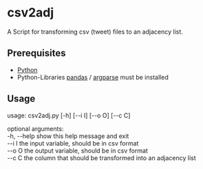 # csv2adj

A Script for transforming csv (tweet) files to an adjacency list.

## Prerequisites
* [Python](https://www.python.org/)
* Python-Libraries [pandas](https://pandas.pydata.org/) / [argparse](https://docs.python.org/3/library/argparse.html) must be installed

## Usage

usage: csv2adj&#46;py [-h] [--i I] [--o O] [--c C]

optional arguments:<br>
  -h, --help  show this help message and exit<br>
  --i I       the input variable, should be in csv format<br>
  --o O       the output variable, should be in csv format<br>
  --c C       the column that should be transformed into an adjacency list<br>